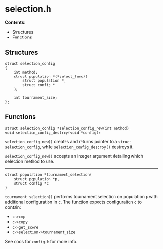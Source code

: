 # selection.h

**Contents**:
- Structures
- Functions


## Structures

    struct selection_config
    {
        int method;
        struct population *(*select_func)(
            struct population *,
            struct config *
        );

        int tournament_size;
    };


## Functions

    struct selection_config *selection_config_new(int method);
    void selection_config_destroy(void *config);

`selection_config_new()` creates and returns pointer to a `struct
selection_config`, while `selection_config_destroy()` destroys it.

`selection_config_new()` accepts an integer argument detailing which selection
method to use.


---

    struct population *tournament_selection(
        struct population *p,
        struct config *c
    )

`tournament_selection()` performs tournament selection on population `p` with
additional configuration in `c`. The function expects configuraiton `c` to
contain:

- `c->cmp`
- `c->copy`
- `c->get_score`
- `c->selection->tournament_size`

See docs for `config.h` for more info.
